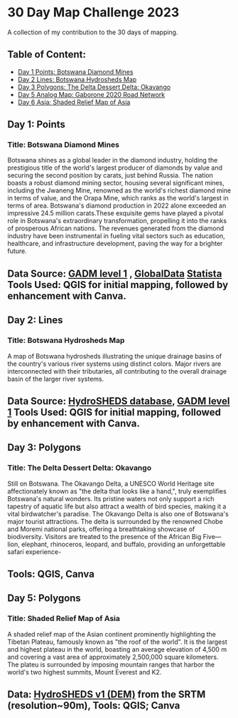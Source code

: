 
# 30 Day Map Challenge 2023
A collection of my contribution to the 30 days of mapping.

## Table of Content:

- [Day 1 Points: Botswana Diamond Mines](#-day-1-points)
- [Day 2 Lines:  Botswana Hydrosheds Map](#-day-2-Lines)
- [Day 3 Polygons: The Delta Dessert Delta: Okavango](#-day-3-polygons)
- [Day 5 Analog Map: Gaborone 2020 Road Network](#-day-5-analog-map)
- [Day 6 Asia: Shaded Relief Map of Asia](#-day-6-asia)

## Day 1: Points 
### Title: Botswana Diamond Mines
Botswana shines as a global leader in the diamond industry, holding the prestigious title of the world's largest producer of diamonds by value and securing the second position by carats, just behind Russia. The nation boasts a robust diamond mining sector, housing several significant mines, including the Jwaneng Mine, renowned as the world's richest diamond mine in terms of value, and the Orapa Mine, which ranks as the world's largest in terms of area. Botswana's diamond production in 2022 alone exceeded an impressive 24.5 million carats.These exquisite gems have played a pivotal role in Botswana's extraordinary transformation, propelling it into the ranks of prosperous African nations. The revenues generated from the diamond industry have been instrumental in fueling vital sectors such as education, healthcare, and infrastructure development, paving the way for a brighter future.

Data Source: [GADM level 1](https://gadm.org/download_country.html) , [GlobalData](https://www.globaldata.com/store/report/diamond-mining-market-analysis/) [Statista](https://www.statista.com/topics/1704/diamond-industry/#topicOverview)
Tools Used: QGIS for initial mapping, followed by enhancement with Canva.
---
## Day 2: Lines
### Title: Botswana Hydrosheds Map
A map of Botswana hydrosheds illustrating the unique drainage basins of the country's various river systems using distinct colors. Major rivers are interconnected with their tributaries, all contributing to the overall drainage basin of the larger river systems.

Data Source: [HydroSHEDS database](https://www.hydrosheds.org/products/hydrorivers), [GADM level 1](https://gadm.org/download_country.html)
Tools Used: QGIS for initial mapping, followed by enhancement with Canva.
---

## Day 3: Polygons
### Title: The Delta Dessert Delta: Okavango
Still on Botswana. The Okavango Delta, a UNESCO World Heritage site affectionately known as "the delta that looks like a hand,", truly exemplifies Botswana's natural wonders. Its pristine waters not only support a rich tapestry of aquatic life but also attract a wealth of bird species, making it a vital birdwatcher's paradise. The Okavango Delta is also one of Botswana's major tourist attractions. The delta is surrounded by the renowned Chobe and Moremi national parks, offering a breathtaking showcase of biodiversity. Visitors are treated to the presence of the African Big Five—lion, elephant, rhinoceros, leopard, and buffalo, providing an unforgettable safari experience-

Tools: QGIS, Canva
---

## Day 5: Polygons
### Title: Shaded Relief Map of Asia
A shaded relief map of the Asian continent prominently highlighting the Tibetan Plateau, famously known as "the roof of the world". It is the largest and highest plateau in the world, boasting an average elevation of 4,500 m and covering a vast area of approximately 2,500,000 square kilometers. The plateu is surrounded by imposing mountain ranges that harbor the world's two highest summits, Mount Everest and K2.

Data: [HydroSHEDS v1 (DEM)](https://www.hydrosheds.org/hydrosheds-core-downloads) from the SRTM (resolution~90m),
Tools: QGIS; Canva
---
